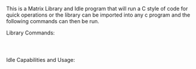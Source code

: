This is a Matrix Library and Idle program that will run a C style of code for quick
operations or the library can be imported into any c program and the following commands
can then be run.

Library Commands:
~~~~~~~~~~~~~~~~~~~~~~~~~~~~~~~~~~~~



~~~~~~~~~~~~~~~~~~~~~~~~~~~~~~~~~~~~



Idle Capabilities and Usage:
~~~~~~~~~~~~~~~~~~~~~~~~~~~~~~~~~~~~



~~~~~~~~~~~~~~~~~~~~~~~~~~~~~~~~~~~~
